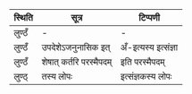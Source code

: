 | स्थिति | सूत्र | टिप्पणी |
| ----- | ------- | ------ |
| लुण्ठँ | - | - |
| लुण्ठँ | उपदेशेऽजनुनासिक इत् | अँ-इत्यस्य इत्संज्ञा |
| लुण्ठँ | शेषात् कर्तरि परस्मैपदम् | इति परस्मैपदम् |
| लुण्ठ् | तस्य लोपः | इत्संज्ञकस्य लोपः |
